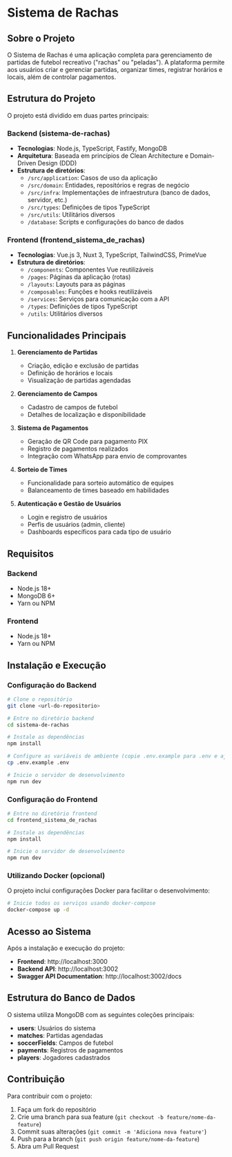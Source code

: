 # Sistema de Rachas

## Sobre o Projeto

O Sistema de Rachas é uma aplicação completa para gerenciamento de partidas de futebol recreativo ("rachas" ou "peladas"). A plataforma permite aos usuários criar e gerenciar partidas, organizar times, registrar horários e locais, além de controlar pagamentos.

## Estrutura do Projeto

O projeto está dividido em duas partes principais:

### Backend (sistema-de-rachas)
- **Tecnologias**: Node.js, TypeScript, Fastify, MongoDB
- **Arquitetura**: Baseada em princípios de Clean Architecture e Domain-Driven Design (DDD)
- **Estrutura de diretórios**:
  - `/src/application`: Casos de uso da aplicação
  - `/src/domain`: Entidades, repositórios e regras de negócio
  - `/src/infra`: Implementações de infraestrutura (banco de dados, servidor, etc.)
  - `/src/types`: Definições de tipos TypeScript
  - `/src/utils`: Utilitários diversos
  - `/database`: Scripts e configurações do banco de dados

### Frontend (frontend_sistema_de_rachas)
- **Tecnologias**: Vue.js 3, Nuxt 3, TypeScript, TailwindCSS, PrimeVue
- **Estrutura de diretórios**:
  - `/components`: Componentes Vue reutilizáveis
  - `/pages`: Páginas da aplicação (rotas)
  - `/layouts`: Layouts para as páginas
  - `/composables`: Funções e hooks reutilizáveis
  - `/services`: Serviços para comunicação com a API
  - `/types`: Definições de tipos TypeScript
  - `/utils`: Utilitários diversos

## Funcionalidades Principais

1. **Gerenciamento de Partidas**
   - Criação, edição e exclusão de partidas
   - Definição de horários e locais
   - Visualização de partidas agendadas

2. **Gerenciamento de Campos**
   - Cadastro de campos de futebol
   - Detalhes de localização e disponibilidade

3. **Sistema de Pagamentos**
   - Geração de QR Code para pagamento PIX
   - Registro de pagamentos realizados
   - Integração com WhatsApp para envio de comprovantes

4. **Sorteio de Times**
   - Funcionalidade para sorteio automático de equipes
   - Balanceamento de times baseado em habilidades

5. **Autenticação e Gestão de Usuários**
   - Login e registro de usuários
   - Perfis de usuários (admin, cliente)
   - Dashboards específicos para cada tipo de usuário

## Requisitos

### Backend
- Node.js 18+
- MongoDB 6+
- Yarn ou NPM

### Frontend
- Node.js 18+
- Yarn ou NPM

## Instalação e Execução

### Configuração do Backend

```bash
# Clone o repositório
git clone <url-do-repositorio>

# Entre no diretório backend
cd sistema-de-rachas

# Instale as dependências
npm install

# Configure as variáveis de ambiente (copie .env.example para .env e ajuste conforme necessário)
cp .env.example .env

# Inicie o servidor de desenvolvimento
npm run dev
```

### Configuração do Frontend

```bash
# Entre no diretório frontend
cd frontend_sistema_de_rachas

# Instale as dependências
npm install

# Inicie o servidor de desenvolvimento
npm run dev
```

### Utilizando Docker (opcional)

O projeto inclui configurações Docker para facilitar o desenvolvimento:

```bash
# Inicie todos os serviços usando docker-compose
docker-compose up -d
```

## Acesso ao Sistema

Após a instalação e execução do projeto:

- **Frontend**: http://localhost:3000
- **Backend API**: http://localhost:3002
- **Swagger API Documentation**: http://localhost:3002/docs

## Estrutura do Banco de Dados

O sistema utiliza MongoDB com as seguintes coleções principais:

- **users**: Usuários do sistema
- **matches**: Partidas agendadas
- **soccerFields**: Campos de futebol
- **payments**: Registros de pagamentos
- **players**: Jogadores cadastrados

## Contribuição

Para contribuir com o projeto:

1. Faça um fork do repositório
2. Crie uma branch para sua feature (`git checkout -b feature/nome-da-feature`)
3. Commit suas alterações (`git commit -m 'Adiciona nova feature'`)
4. Push para a branch (`git push origin feature/nome-da-feature`)
5. Abra um Pull Request 